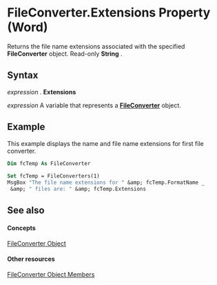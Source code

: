 
# FileConverter.Extensions Property (Word)

Returns the file name extensions associated with the specified  **FileConverter** object. Read-only **String** .


## Syntax

 _expression_ . **Extensions**

 _expression_ A variable that represents a **[FileConverter](41af2a9b-75cc-253d-4954-4fb42c88530f.md)** object.


## Example

This example displays the name and file name extensions for first file converter.


```vb
Dim fcTemp As FileConverter 
 
Set fcTemp = FileConverters(1) 
MsgBox "The file name extensions for " &amp; fcTemp.FormatName _ 
 &amp; " files are: " &amp; fcTemp.Extensions
```


## See also


#### Concepts


[FileConverter Object](41af2a9b-75cc-253d-4954-4fb42c88530f.md)
#### Other resources


[FileConverter Object Members](cdf7a124-6c27-0edf-7a29-1b28f70d834f.md)
